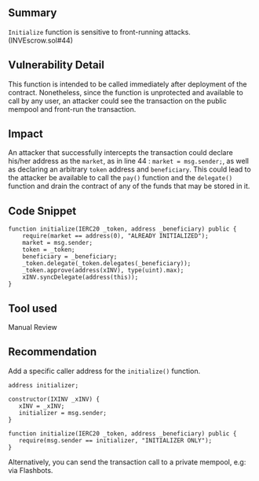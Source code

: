 ## Summary

`Initialize` function is sensitive to front-running attacks. (INVEscrow.sol#44)

## Vulnerability Detail

This function is intended to be called immediately after deployment of the contract. Nonetheless, since the function is unprotected and available to call by any user, an attacker could see the transaction on the public mempool and front-run the transaction.

## Impact

An attacker that successfully intercepts the transaction could declare his/her address as the `market`, as in line 44 :
`market = msg.sender;`, as well as declaring an arbitrary `token` address and `beneficiary`. This could lead to the attacker be available to call the `pay()` function and the `delegate()` function and drain the contract of any of the funds that may be stored in it.

## Code Snippet

```solidity
function initialize(IERC20 _token, address _beneficiary) public {
    require(market == address(0), "ALREADY INITIALIZED");
    market = msg.sender;
    token = _token;
    beneficiary = _beneficiary;
    _token.delegate(_token.delegates(_beneficiary));
    _token.approve(address(xINV), type(uint).max);
    xINV.syncDelegate(address(this));
}
```

## Tool used

Manual Review

## Recommendation

Add a specific caller address for the `initialize()` function.
```solidity
address initializer;

constructor(IXINV _xINV) {
   xINV = _xINV; 
   initializer = msg.sender;
}

function initialize(IERC20 _token, address _beneficiary) public {
   require(msg.sender == initializer, "INITIALIZER ONLY");
}
```

 Alternatively, you can send the transaction call to a private mempool, e.g: via Flashbots.